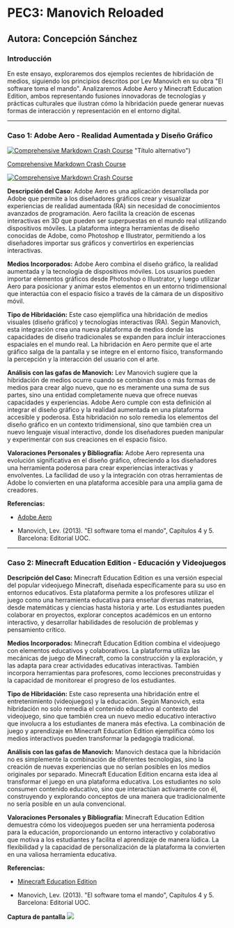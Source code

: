 
# PEC3: Manovich Reloaded

## Autora: Concepción Sánchez

### Introducción

En este ensayo, exploraremos dos ejemplos recientes de hibridación de medios, siguiendo los principios descritos por Lev Manovich en su obra "El software toma el mando". Analizaremos Adobe Aero y Minecraft Education Edition, ambos representando fusiones innovadoras de tecnologías y prácticas culturales que ilustran cómo la hibridación puede generar nuevas formas de interacción y representación en el entorno digital.

---

 ### Caso 1: Adobe Aero - Realidad Aumentada y Diseño Gráfico

 [![Comprehensive Markdown Crash Course](https://img.youtube.com/vi/FEa2diI2qgA/mqdefault.jpg)]([https://www.youtube.com/watch?v=AyZPHZwBYIc]) "Título alternativo")

 [Comprehensive Markdown Crash Course](https://www.youtube.com/watch?v=FEa2diI2qgA)

 [![Comprehensive Markdown Crash Course](https://markdown-videos.deta.dev/youtube/FEa2diI2qgA)](https://www.youtube.com/watch?v=AyZPHZwBYIc)

**Descripción del Caso:** Adobe Aero es una aplicación desarrollada por Adobe que permite a los diseñadores gráficos crear y visualizar experiencias de realidad aumentada (RA) sin necesidad de conocimientos avanzados de programación. Aero facilita la creación de escenas interactivas en 3D que pueden ser superpuestas en el mundo real utilizando dispositivos móviles. La plataforma integra herramientas de diseño conocidas de Adobe, como Photoshop e Illustrator, permitiendo a los diseñadores importar sus gráficos y convertirlos en experiencias interactivas.

**Medios Incorporados:** Adobe Aero combina el diseño gráfico, la realidad aumentada y la tecnología de dispositivos móviles. Los usuarios pueden importar elementos gráficos desde Photoshop o Illustrator, y luego utilizar Aero para posicionar y animar estos elementos en un entorno tridimensional que interactúa con el espacio físico a través de la cámara de un dispositivo móvil.

**Tipo de Hibridación:** Este caso ejemplifica una hibridación de medios visuales (diseño gráfico) y tecnologías interactivas (RA). Según Manovich, esta integración crea una nueva plataforma de medios donde las capacidades de diseño tradicionales se expanden para incluir interacciones espaciales en el mundo real. La hibridación en Aero permite que el arte gráfico salga de la pantalla y se integre en el entorno físico, transformando la percepción y la interacción del usuario con el arte.

**Análisis con las gafas de Manovich:** Lev Manovich sugiere que la hibridación de medios ocurre cuando se combinan dos o más formas de medios para crear algo nuevo, que no es meramente una suma de sus partes, sino una entidad completamente nueva que ofrece nuevas capacidades y experiencias. Adobe Aero cumple con esta definición al integrar el diseño gráfico y la realidad aumentada en una plataforma accesible y poderosa. Esta hibridación no solo remedia los elementos del diseño gráfico en un contexto tridimensional, sino que también crea un nuevo lenguaje visual interactivo, donde los diseñadores pueden manipular y experimentar con sus creaciones en el espacio físico.

**Valoraciones Personales y Bibliografía:** Adobe Aero representa una evolución significativa en el diseño gráfico, ofreciendo a los diseñadores una herramienta poderosa para crear experiencias interactivas y envolventes. La facilidad de uso y la integración con otras herramientas de Adobe lo convierten en una plataforma accesible para una amplia gama de creadores.

**Referencias:**

- [Adobe Aero](https://www.adobe.com/products/aero.html)

- Manovich, Lev. (2013). "El software toma el mando", Capítulos 4 y 5. Barcelona: Editorial UOC.

---

### Caso 2: Minecraft Education Edition - Educación y Videojuegos

**Descripción del Caso:** Minecraft Education Edition es una versión especial del popular videojuego Minecraft, diseñada específicamente para su uso en entornos educativos. Esta plataforma permite a los profesores utilizar el juego como una herramienta educativa para enseñar diversas materias, desde matemáticas y ciencias hasta historia y arte. Los estudiantes pueden colaborar en proyectos, explorar conceptos académicos en un entorno interactivo, y desarrollar habilidades de resolución de problemas y pensamiento crítico.

**Medios Incorporados:** Minecraft Education Edition combina el videojuego con elementos educativos y colaborativos. La plataforma utiliza las mecánicas de juego de Minecraft, como la construcción y la exploración, y las adapta para crear actividades educativas interactivas. También incorpora herramientas para profesores, como lecciones preconstruidas y la capacidad de monitorear el progreso de los estudiantes.

**Tipo de Hibridación:** Este caso representa una hibridación entre el entretenimiento (videojuegos) y la educación. Según Manovich, esta hibridación no solo remedia el contenido educativo al contexto del videojuego, sino que también crea un nuevo medio educativo interactivo que involucra a los estudiantes de manera más efectiva. La combinación de juego y aprendizaje en Minecraft Education Edition ejemplifica cómo los medios interactivos pueden transformar la pedagogía tradicional.

 **Análisis con las gafas de Manovich:** Manovich destaca que la hibridación no es simplemente la combinación de diferentes tecnologías, sino la creación de nuevas experiencias que no serían posibles en los medios originales por separado. Minecraft Education Edition encarna esta idea al transformar el juego en una plataforma educativa. Los estudiantes no solo consumen contenido educativo, sino que interactúan activamente con él, construyendo y explorando conceptos de una manera que tradicionalmente no sería posible en un aula convencional.

**Valoraciones Personales y Bibliografía:** Minecraft Education Edition demuestra cómo los videojuegos pueden ser una herramienta poderosa para la educación, proporcionando un entorno interactivo y colaborativo que motiva a los estudiantes y facilita el aprendizaje de manera lúdica. La flexibilidad y la capacidad de personalización de la plataforma la convierten en una valiosa herramienta educativa.

**Referencias:**

- [Minecraft Education Edition](https://education.minecraft.net)

- Manovich, Lev. (2013). "El software toma el mando", Capítulos 4 y 5. Barcelona: Editorial UOC.

**Captura de pantalla**
**![](https://lh7-us.googleusercontent.com/nFl4FYJ4ZYD_hXc0A26k_nAuZtNjD4LtmkdV9Q3u_Nh7FHJsXw7cu9cjFESo9h1Za23WSOU3VwzM5JyRVl3phajcbGjv4nXYjem9F8XoB5btoJlVCuhSAkC9xpTfN8RSno3qSWv2FJFKkHIu4wLi7A8)**
